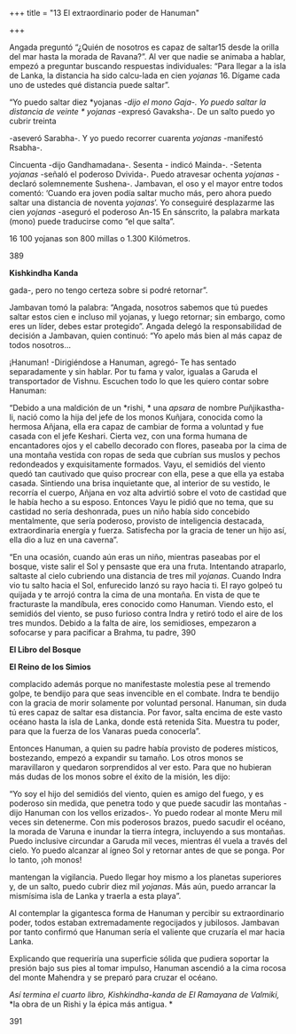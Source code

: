 +++
title = "13 El extraordinario poder de Hanuman"

+++

Angada preguntó “¿Quién de nosotros es capaz de saltar15 desde la orilla del mar hasta la morada de Ravana?”. Al ver que nadie se animaba a hablar, empezó a preguntar buscando respuestas individuales: “Para llegar a la isla de Lanka, la distancia ha sido calcu-lada en cien *yojanas* 16. Dígame cada uno de ustedes qué distancia puede saltar”.

“Yo puedo saltar diez *yojanas *-dijo el mono Gaja-. Yo puedo saltar la distancia de veinte * yojanas* -expresó Gavaksha-. De un salto puedo yo cubrir treinta

-aseveró Sarabha-. Y yo puedo recorrer cuarenta *yojanas* -manifestó Rsabha-.

Cincuenta -dijo Gandhamadana-. Sesenta - indicó Mainda-. -Setenta *yojanas* -señaló el poderoso Dvivida-. Puedo atravesar ochenta *yojanas* -declaró solemnemente Sushena-. Jambavan, el oso y el mayor entre todos comentó: ‘Cuando era joven podía saltar mucho más, pero ahora puedo saltar una distancia de noventa *yojanas*’. Yo conseguiré desplazarme las cien *yojanas* -aseguró el poderoso An-15 En sánscrito, la palabra markata \(mono\) puede traducirse como “el que salta”.

16 100 yojanas son 800 millas o 1.300 Kilómetros.

389

**Kishkindha Kanda**

gada-, pero no tengo certeza sobre si podré retornar”.

Jambavan tomó la palabra: “Angada, nosotros sabemos que tú puedes saltar estos cien e incluso mil yojanas, y luego retornar; sin embargo, como eres un líder, debes estar protegido”. Angada delegó la responsabilidad de decisión a Jambavan, quien continuó: “Yo apelo más bien al más capaz de todos nosotros…

¡Hanuman\! -Dirigiéndose a Hanuman, agregó- Te has sentado separadamente y sin hablar. Por tu fama y valor, igualas a Garuda el transportador de Vishnu. Escuchen todo lo que les quiero contar sobre Hanuman:

“Debido a una maldición de un *rishi, * una *apsara* de nombre Puñjikastha-li, nació como la hija del jefe de los monos Kuñjara, conocida como la hermosa Añjana, ella era capaz de cambiar de forma a voluntad y fue casada con el jefe Keshari. Cierta vez, con una forma humana de encantadores ojos y el cabello decorado con flores, paseaba por la cima de una montaña vestida con ropas de seda que cubrían sus muslos y pechos redondeados y exquisitamente formados. Vayu, el semidiós del viento quedó tan cautivado que quiso procrear con ella, pese a que ella ya estaba casada. Sintiendo una brisa inquietante que, al interior de su vestido, le recorría el cuerpo, Añjana en voz alta advirtió sobre el voto de castidad que le había hecho a su esposo. Entonces Vayu le pidió que no tema, que su castidad no sería deshonrada, pues un niño había sido concebido mentalmente, que sería poderoso, provisto de inteligencia destacada, extraordinaria energía y fuerza. Satisfecha por la gracia de tener un hijo así, ella dio a luz en una caverna”.

“En una ocasión, cuando aún eras un niño, mientras paseabas por el bosque, viste salir el Sol y pensaste que era una fruta. Intentando atraparlo, saltaste al cielo cubriendo una distancia de tres mil *yojanas*. Cuando Indra vio tu salto hacia el Sol, enfurecido lanzó su rayo hacia ti. El rayo golpeó tu quijada y te arrojó contra la cima de una montaña. En vista de que te fracturaste la mandíbula, eres conocido como Hanuman. Viendo esto, el semidiós del viento, se puso furioso contra Indra y retiró todo el aire de los tres mundos. Debido a la falta de aire, los semidioses, empezaron a sofocarse y para pacificar a Brahma, tu padre, 390

**El Libro del Bosque**

**El Reino de los Simios**

complacido además porque no manifestaste molestia pese al tremendo golpe, te bendijo para que seas invencible en el combate. Indra te bendijo con la gracia de morir solamente por voluntad personal. Hanuman, sin duda tú eres capaz de saltar esa distancia. Por favor, salta encima de este vasto océano hasta la isla de Lanka, donde está retenida Sita. Muestra tu poder, para que la fuerza de los Vanaras pueda conocerla”.

Entonces Hanuman, a quien su padre había provisto de poderes místicos, bostezando, empezó a expandir su tamaño. Los otros monos se maravillaron y quedaron sorprendidos al ver esto. Para que no hubieran más dudas de los monos sobre el éxito de la misión, les dijo:

“Yo soy el hijo del semidiós del viento, quien es amigo del fuego, y es poderoso sin medida, que penetra todo y que puede sacudir las montañas -dijo Hanuman con los vellos erizados-. Yo puedo rodear al monte Meru mil veces sin detenerme. Con mis poderosos brazos, puedo sacudir el océano, la morada de Varuna e inundar la tierra íntegra, incluyendo a sus montañas. Puedo inclusive circundar a Garuda mil veces, mientras él vuela a través del cielo. Yo puedo alcanzar al ígneo Sol y retornar antes de que se ponga. Por lo tanto, ¡oh monos\!

mantengan la vigilancia. Puedo llegar hoy mismo a los planetas superiores y, de un salto, puedo cubrir diez mil *yojanas*. Más aún, puedo arrancar la mismísima isla de Lanka y traerla a esta playa”.

Al contemplar la gigantesca forma de Hanuman y percibir su extraordinario poder, todos estaban extremadamente regocijados y jubilosos. Jambavan por tanto confirmó que Hanuman sería el valiente que cruzaría el mar hacia Lanka.

Explicando que requeriría una superficie sólida que pudiera soportar la presión bajo sus pies al tomar impulso, Hanuman ascendió a la cima rocosa del monte Mahendra y se preparó para cruzar el océano.

*Así termina el cuarto libro, Kishkindha-kanda de El Ramayana de Valmiki,* *la obra de un Rishi y la épica más antigua. *

391

